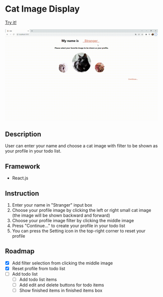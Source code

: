# Cat Image Display
[Try it!](https://ywtai.github.io/Cat-Image-Display/)

![Display.gif](https://github.com/ywtai/Cat-Image-Display/blob/main/image/display.gif?raw=true)

## Description
User can enter your name and choose a cat image with filter to be shown as your profile in your todo list.

## Framework
- React.js


## Instruction
1. Enter your name in "Stranger" input box
2. Choose your profile image by clicking the left or right small cat image (the image will be shown backward and forward)
3. Choose your profile image filter by clicking the middle image
4. Press "Continue..." to create your profile in your todo list
5. You can press the Setting icon in the top-right corner to reset your profile 

## Roadmap
- [x] Add filter selection from clicking the middle image
- [x] Reset profile from todo list
- [ ] Add todo list 
    - [ ] Add todo list items
    - [ ] Add edit and delete buttons for todo items
    - [ ] Show finished items in finished items box
